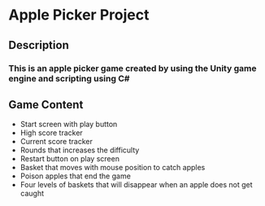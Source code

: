 # Apple Picker Project

## Description 
### This is an apple picker game created by using the Unity game engine and scripting using C#

## Game Content
* Start screen with play button
* High score tracker
* Current score tracker
* Rounds that increases the difficulty
* Restart button on play screen
* Basket that moves with mouse position to catch apples
* Poison apples that end the game
* Four levels of baskets that will disappear when an apple does not get caught
